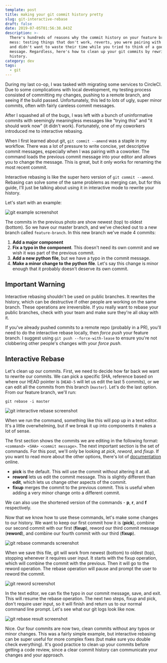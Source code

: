 ```yaml
---
template: post
title: making your git commit history pretty
slug: git-interactive-rebase
draft: false
date: 2019-07-05T01:56:38.843Z
description: >-
  There's hundreds of reasons why the commit history on your feature branch is a
  mess: testing things that don't work, reverts, you were pairing with someone
  and didn't want to waste their time while you tried to think of a good commit
  message. Regardless, here's how to clean up your git commits by rewriting
  history.
category: dev
tags:
  - git
---
```

During my last co-op, I was tasked with migrating some services to CircleCI. Due to some complications with local development, my testing process consisted of committing my changes, pushing to a remote branch, and seeing if the build passed. Unfortunately, this led to _lots_ of ugly, super minor commits, often with fairly careless commit messages.

After I squashed all of the bugs, I was left with a bunch of uninformative commits with seemingly meaningless messages like "trying this" and "it should work now" (it didn't work). Fortunately, one of my coworkers introduced me to interactive rebasing.

When I first learned about git, `git commit --amend` was a staple in my workflow. There was a lot of pressure to write concise, yet descriptive commit messages, especially when I was pairing with a coworker. The command loads the previous commit message into your editor and allows you to change the message. This is great, but it only works for renaming the most recent commit.

Interactive rebasing is like the super hero version of `git commit --amend`. Rebasing can solve some of the same problems as merging can, but for this guide, I'll just be talking about using it in interactive mode to rewrite your history.

Let's start with an example:

![git example screenshot](/media/git_rebase_example.png "git log example")

The commits in the previous photo are show newest (top) to oldest (bottom). So we have our master branch, and we've checked out to a new branch called `feature-branch`. In this new branch we've made 4 commits:
1. **Add a major component**
2. **Fix a typo in the component**. This doesn't need its own commit and we wish it was part of the previous commit.
3. **Add a new python file**, but we have a typo in the commit message.
4. **Make a minor change to the python file**. Let's say this change is minor enough that it probably doesn't deserve its own commit.

## Important Warning

Interactive rebasing shouldn't be used on public branches. It rewrites the history, which can be destructive if other people are working on the same branch. These operations are irreversible. If you really want to rebase your public branches, check with your team and make sure they're all okay with it.

If you've already pushed commits to a remote repo (probably in a PR), you'll need to do the interactive rebase locally, then _force push_ your feature branch. I suggest using `git push --force-with-lease` to ensure you're not clobbering other people's changes with your _force push_.

## Interactive Rebase

Let's clean up our commits. First, we need to decide how far back we want to rewrite our commits. We can pick a specific SHA, reference based on where our HEAD pointer is (`HEAD-5` will let us edit the last 5 commits), or we can edit all the commits from this branch (`master`). Let's do the last option. From our feature branch, we'll run:

```
git rebase -i master
```

![git interactive rebase screenshot](/media/git_rebase_master_i.png "git rebase screenshot")

When we run the command, something like this will pop up in a text editor. It's a little overwhelming, but if we break it up into components it makes a lot of sense.

The first section shows the commits we are editing in the following format: `<command> <SHA> <commit message>`. The next important section is the set of commands. For this post, we'll only be looking at _pick_, _reword_, and _fixup_. If you want to read more about the other options, there's lot of [documentation](https://git-scm.com/docs/git-rebase) online.

* **pick** is the default. This will use the commit without altering it at all.
* **reword** lets us edit the commit message. This is slightly different than **edit**, which lets us change other aspects of the commit.
* **fixup** merges the commit to the previous commit. This is useful when adding a very minor change onto a different commit.

We can also use the shortened version of the commands - **p**, **r**, and **f</strong> respectively.**

Now that we know how to use these commands, let's make some changes to our history. We want to keep our first commit how it is (**pick**), combine our second commit with our first (**fixup**), reword our third commit message (**reword**), and combine our fourth commit with our third (**fixup**).</p>

![git rebase commands screenshot](/media/git_rebase_select.png "git rebase example")

When we save this file, git will work from newest (bottom) to oldest (top), stopping whenever it requires user input. It starts with the fixup operation, which will combine the commit with the previous. Then it will go to the reword operation. The rebase operation will pause and prompt the user to reword the commit.</p>

![git reword screenshot](/media/git_rebase_edit.png "git rebase reword example")

In the text editor, we can fix the typo in our commit message, save, and exit. This will resume the rebase operation. The next two steps, fixup and pick, don't require user input, so it will finish and return us to our normal command line prompt. Let's see what our git logs look like now.

![git rebase result screenshot](/media/git_rebase_result.png "git rebase result")

<p>Nice. Our four commits are now two, clean commits without any typos or minor changes. This was a fairly simple example, but interactive rebasing can be super useful for more complex fixes (but make sure you double check everything). It's good practice to clean up your commits before getting a code review, since a clear commit history can communicate your changes and your approach.
